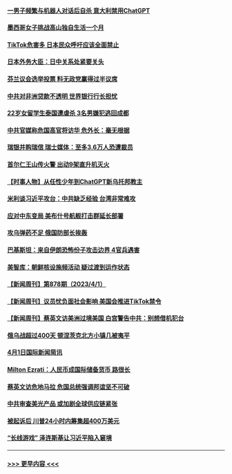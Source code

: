 #### [一男子频繁与机器人对话后自杀 意大利禁用ChatGPT](../pages/prog202/a103681738.md?t=04030343) 
#### [墨西哥女子挑战高山独自生活一个月](../pages/prog202/a103681633.md?t=04030343) 
#### [TikTok危害多 日本民众呼吁应该全面禁止](../pages/prog202/a103681631.md?t=04030343) 
#### [日本外务大臣：日中关系处紧要关头](../pages/prog202/a103681625.md?t=04030343) 
#### [芬兰议会选举投票 料无政党赢得过半议席](../pages/prog202/a103681624.md?t=04030343) 
#### [中共对非洲贷款不透明 世界银行行长担忧](../pages/prog202/a103681605.md?t=04030343) 
#### [22岁女留学生泰国遭虐杀 3名男嫌犯逃回成都](../pages/prog202/a103681584.md?t=04030343) 
#### [中共官媒称危国高官将访华 危外长：毫无根据](../pages/prog202/a103681191.md?t=04030343) 
#### [瑞银并购瑞信 瑞士媒体：至多3.6万人恐遭裁员](../pages/prog202/a103681544.md?t=04030343) 
#### [首尔仁王山传火警 出动9架直升机灭火](../pages/prog202/a103681535.md?t=04030343) 
#### [【时事人物】从任性少年到ChatGPT新乌托邦教主](../pages/prog202/a103681515.md?t=04030343) 
#### [米利谈习近平攻台：中共缺乏经验 台湾非常难攻](../pages/prog202/a103681511.md?t=04030343) 
#### [应对中东变局 美布什号航舰打击群延长部署](../pages/prog202/a103681498.md?t=04030343) 
#### [攻乌弹药不足 俄国防部长挨轰](../pages/prog202/a103681478.md?t=04030343) 
#### [巴基斯坦：来自伊朗恐怖份子攻击边界 4官兵遇害](../pages/prog202/a103681414.md?t=04030343) 
#### [美智库：朝鲜核设施频活动 疑过渡到运作状态](../pages/prog202/a103681405.md?t=04030343) 
#### [【新闻周刊】第878期（2023/4/1）](../pages/prog202/a103681277.md?t=04030343) 
#### [【新闻周刊】议员忧负面社会影响 美国会推进TikTok禁令](../pages/prog202/a103681264.md?t=04030343) 
#### [【新闻周刊】蔡英文访美洲过境美国 白宫警告中共：别想借机犯台](../pages/prog202/a103681265.md?t=04030343) 
#### [俄乌战超过400天 顿涅茨克北方小镇几被夷平](../pages/prog202/a103681229.md?t=04030343) 
#### [4月1日国际新闻简讯](../pages/prog202/a103681231.md?t=04030343) 
#### [Milton Ezrati：人民币成国际储备货币 路很长](../pages/prog202/a103681080.md?t=04030343) 
#### [蔡英文访危地马拉 危国总统强调邦谊坚不可破](../pages/prog202/a103681077.md?t=04030343) 
#### [中共审查美光产品 或加剧全球供应链紧张](../pages/prog202/a103681075.md?t=04030343) 
#### [被起诉后 川普24小时内筹集超400万美元](../pages/prog202/a103680908.md?t=04030343) 
#### [“长线游戏” 泽连斯基让习近平陷入窘境](../pages/prog202/a103680913.md?t=04030343) 

----
#### [ >>> 更早内容 <<< ](../indexes/prog202-earlier.md)
